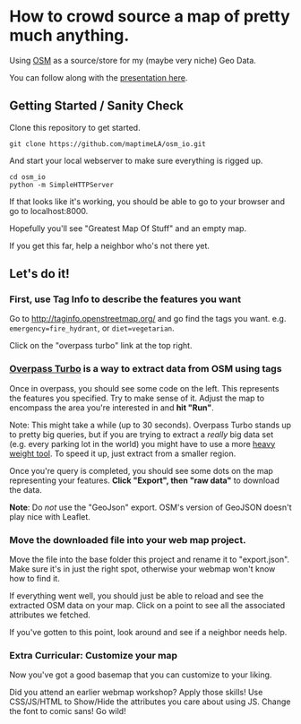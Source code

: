 How to crowd source a map of pretty much anything.
==================================================

Using [OSM](https://openstreetmap.org) as a source/store for my (maybe
very niche) Geo Data.

You can follow along with the [presentation
here](maptimela.github.io/osm_io/presentation).

Getting Started / Sanity Check
------------------------------


Clone this repository to get started.

    git clone https://github.com/maptimeLA/osm_io.git

And start your local webserver to make sure everything is rigged up.

    cd osm_io
    python -m SimpleHTTPServer

If that looks like it's working, you should be able to go to your
browser and go to localhost:8000.

Hopefully you'll see "Greatest Map Of Stuff" and an empty map.

If you get this far, help a neighbor who's not there yet.


Let's do it!
------------

### First, use Tag Info to describe the features you want

Go to http://taginfo.openstreetmap.org/ and go find the tags you want. e.g.  `emergency=fire_hydrant`, or
`diet=vegetarian`.

Click on the "overpass turbo" link at the top right.

### [Overpass Turbo](http://overpass-turbo.eu/) is a way to extract data from OSM using tags

Once in overpass, you should see some code on the left. This represents
the features you specified. Try to make sense of it. Adjust the map to
encompass the area you're interested in and **hit "Run"**.

Note: This might take a while (up to 30 seconds). Overpass Turbo stands
up to pretty big queries, but if you are trying to extract a *really*
big data set (e.g. every parking lot in the world) you might have to use
a more [heavy weight tool](http://wiki.openstreetmap.org/wiki/Osmosis).
To speed it up, just extract from a smaller region.

Once you're query is completed, you should see some dots on the map
representing your features. **Click "Export", then "raw data"** to
download the data.

**Note**: Do *not* use the "GeoJson" export. OSM's version of GeoJSON
doesn't play nice with Leaflet.

### Move the downloaded file into your web map project.

Move the file into the base folder this project and rename it to
"export.json".  Make sure it's in just the right spot, otherwise your
webmap won't know how to find it.

If everything went well, you should just be able to reload and see the
extracted OSM data on your map. Click on a point to see all the
associated attributes we fetched.

If you've gotten to this point, look around and see if a neighbor needs
help.

### Extra Curricular: Customize your map

Now you've got a good basemap that you can customize to your liking.

Did you attend an earlier webmap workshop? Apply those skills! Use
CSS/JS/HTML to Show/Hide the attributes you care about using JS. Change
the font to comic sans! Go wild!

